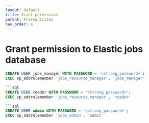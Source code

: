 ```yaml
---
layout: default
title: Grant permission
parent: Prerequisites
nav_order: 4
---
```


# Grant permission to Elastic jobs database

```sql
CREATE USER jobs_manager WITH PASSWORD = '<strong_password>';
EXEC sp_addrolemember 'jobs_resource_manager', 'jobs_manager'

```sql
CREATE USER reader WITH PASSWORD = '<strong_password>';
EXEC sp_addrolemember 'jobs_resource_manager', 'reader'

```sql
CREATE USER admin WITH PASSWORD = '<strong_password>';
EXEC sp_addrolemember 'jobs_admin', 'admin'
